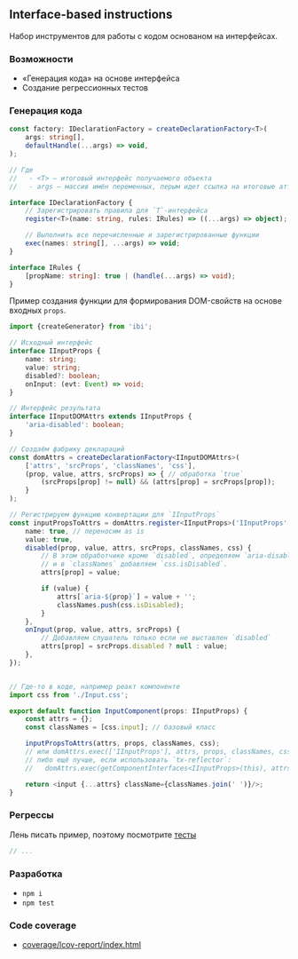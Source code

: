 Interface-based instructions
----------------------------
Набор инструментов для работы с кодом основаном на интерфейсах.


### Возможности

 - «Генерация кода» на основе интерфейса
 - Создание регрессионных тестов



### Генерация кода

```ts
const factory: IDeclarationFactory = createDeclarationFactory<T>(
	args: string[],
	defaultHandle(...args) => void,
);

// Где
//   - <T> — итоговый интерфейс получаемого объекта
//   - args — массив имён переменных, перым идет ссылка на итоговые аттрибуты, вторым исходные

interface IDeclarationFactory {
	// Зарегистрировать правила для `T`-интерфейса
	register<T>(name: string, rules: IRules) => ((...args) => object);

	// Выполнить все перечисленные и зарегистрированные функции
	exec(names: string[], ...args) => void;
}

interface IRules {
	[propName: string]: true | (handle(...args) => void);
}
```

Пример создания функции для формирования DOM-свойств на основе входных `props`.

```ts
import {createGenerator} from 'ibi';

// Исходный интерфейс
interface IInputProps {
	name: string;
	value: string;
	disabled?: boolean;
	onInput: (evt: Event) => void;
}

// Интерфейс результата
interface IInputDOMAttrs extends IInputProps {
	'aria-disabled': boolean;
}

// Создаём фабрику деклараций
const domAttrs = createDeclarationFactory<IInputDOMAttrs>(
	['attrs', 'srcProps', 'classNames', 'css'],
	(prop, value, attrs, srcProps) => { // обработка `true`
		(srcProps[prop] != null) && (attrs[prop] = srcProps[prop]);
	}
);

// Регистрируем функцию конвертации для `IInputProps`
const inputPropsToAttrs = domAttrs.register<IInputProps>('IInputProps', {
	name: true, // переносим as is
	value: true,
	disabled(prop, value, attrs, srcProps, classNames, css) {
		// В этом обработчике кроме `disabled`, определяем `aria-disabled`
		// и в `classNames` добавляем `css.isDisabled`.
		attrs[prop] = value;

		if (value) {
			attrs[`aria-${prop}`] = value + '';
			classNames.push(css.isDisabled);
		}
	},
	onInput(prop, value, attrs, srcProps) {
		// Добавляем слушатель только если не выставлен `disabled`
		attrs[prop] = srcProps.disabled ? null : value;
	},
});


// Где-то в коде, например реакт компоненте
import css from './Input.css';

export default function InputComponent(props: IInputProps) {
	const attrs = {};
	const classNames = [css.input]; // базовый класс

	inputPropsToAttrs(attrs, props, classNames, css);
	// или domAttrs.exec(['IInputProps'], attrs, props, classNames, css);
	// либо ещё лучше, если использовать `tx-reflector`:
	//   domAttrs.exec(getComponentInterfaces<IInputProps>(this), attrs, props, classNames, css);

	return <input {...attrs} className={classNames.join(' ')}/>;
}
```


### Регрессы
Лень писать пример, поэтому посмотрите [тесты](./src/regression/regression.tests.ts)

```ts
// ...
```


### Разработка

 - `npm i`
 - `npm test`


### Code coverage

 - [coverage/lcov-report/index.html](./coverage/lcov-report/index.html)
